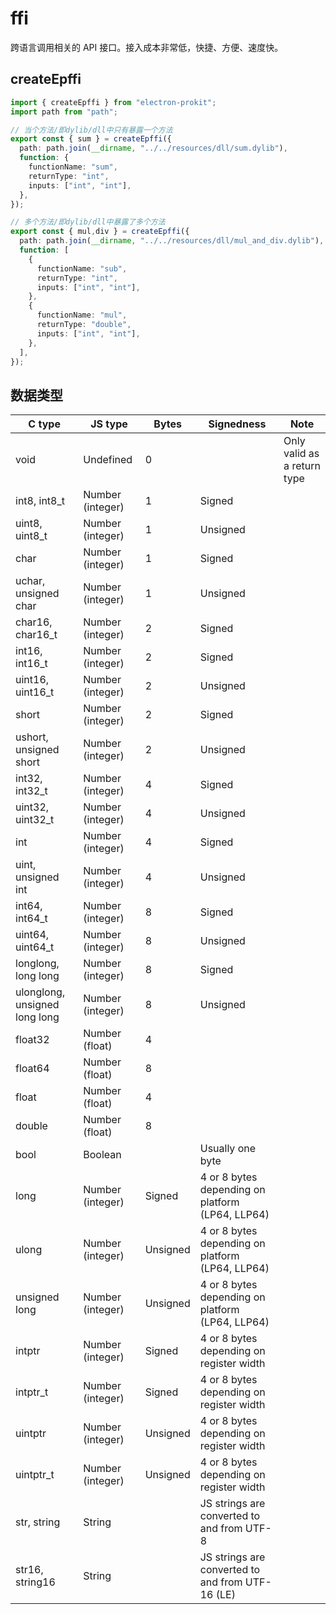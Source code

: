# ffi

跨语言调用相关的 API 接口。接入成本非常低，快捷、方便、速度快。

## createEpffi

```ts
import { createEpffi } from "electron-prokit";
import path from "path";

// 当个方法/即dylib/dll中只有暴露一个方法
export const { sum } = createEpffi({
  path: path.join(__dirname, "../../resources/dll/sum.dylib"),
  function: {
    functionName: "sum",
    returnType: "int",
    inputs: ["int", "int"],
  },
});

// 多个方法/即dylib/dll中暴露了多个方法
export const { mul,div } = createEpffi({
  path: path.join(__dirname, "../../resources/dll/mul_and_div.dylib"),
  function: [
    {
      functionName: "sub",
      returnType: "int",
      inputs: ["int", "int"],
    },
    {
      functionName: "mul",
      returnType: "double",
      inputs: ["int", "int"],
    },
  ],
});
```

## 数据类型

C type                        | JS type          | Bytes | Signedness | Note
----------------------------- | ---------------- | ----- | ---------- | ---------------------------
void                          | Undefined        | 0     |            | Only valid as a return type
int8, int8_t                  | Number (integer) | 1     | Signed     |
uint8, uint8_t                | Number (integer) | 1     | Unsigned   |
char                          | Number (integer) | 1     | Signed     |
uchar, unsigned char          | Number (integer) | 1     | Unsigned   |
char16, char16_t              | Number (integer) | 2     | Signed     |
int16, int16_t                | Number (integer) | 2     | Signed     |
uint16, uint16_t              | Number (integer) | 2     | Unsigned   |
short                         | Number (integer) | 2     | Signed     |
ushort, unsigned short        | Number (integer) | 2     | Unsigned   |
int32, int32_t                | Number (integer) | 4     | Signed     |
uint32, uint32_t              | Number (integer) | 4     | Unsigned   |
int                           | Number (integer) | 4     | Signed     |
uint, unsigned int            | Number (integer) | 4     | Unsigned   |
int64, int64_t                | Number (integer) | 8     | Signed     |
uint64, uint64_t              | Number (integer) | 8     | Unsigned   |
longlong, long long           | Number (integer) | 8     | Signed     |
ulonglong, unsigned long long | Number (integer) | 8     | Unsigned   |
float32                       | Number (float)   | 4     |            |
float64                       | Number (float)   | 8     |            |
float                         | Number (float)   | 4     |            |
double                        | Number (float)   | 8     |            |
bool             | Boolean          |            | Usually one byte
long             | Number (integer) | Signed     | 4 or 8 bytes depending on platform (LP64, LLP64)
ulong            | Number (integer) | Unsigned   | 4 or 8 bytes depending on platform (LP64, LLP64)
unsigned long    | Number (integer) | Unsigned   | 4 or 8 bytes depending on platform (LP64, LLP64)
intptr           | Number (integer) | Signed     | 4 or 8 bytes depending on register width
intptr_t         | Number (integer) | Signed     | 4 or 8 bytes depending on register width
uintptr          | Number (integer) | Unsigned   | 4 or 8 bytes depending on register width
uintptr_t        | Number (integer) | Unsigned   | 4 or 8 bytes depending on register width
str, string      | String           |            | JS strings are converted to and from UTF-8
str16, string16  | String           |            | JS strings are converted to and from UTF-16 (LE)
